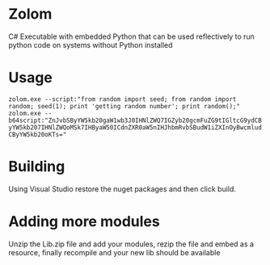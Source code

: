 # Zolom
C# Executable with embedded Python that can be used reflectively to run python code on systems without Python installed

# Usage
`zolom.exe --script:"from random import seed; from random import random; seed(1); print 'getting random number'; print random();"`
`zolom.exe --b64script:"ZnJvbSByYW5kb20gaW1wb3J0IHNlZWQ7IGZyb20gcmFuZG9tIGltcG9ydCByYW5kb207IHNlZWQoMSk7IHByaW50ICdnZXR0aW5nIHJhbmRvbSBudW1iZXInOyBwcmludCByYW5kb20oKTs="`

# Building
Using Visual Studio restore the nuget packages and then click build.

# Adding more modules
Unzip the Lib.zip file and add your modules, rezip the file and embed as a resource, finally recompile and your new lib should be available

